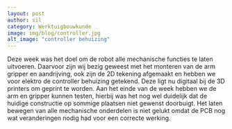 ```yaml
---
layout: post
author: sil
category: Werktuigbouwkunde
image: img/blog/controller.jpg
alt_image: "controller behuizing"
---
```

Deze week was het doel om de robot alle mechanische functies te laten uitvoeren. Daarvoor zijn wij bezig geweest met het
monteren van de arm gripper en aandrijving, ook zijn de 2D tekening afgemaakt en hebben we voor elektro de controller
behuizing getekend. Deze ligt nu digitaal bij de 3D printers om geprint te worden. Aan het einde van de week hebben we
de arm en gripper kunnen testen, hierbij was het nog wel duidelijk dat de huidige constructie op sommige plaatsen niet
gewenst doorbuigt. Het laten bewegen van alle mechanische onderdelen is niet gelukt omdat de PCB nog wat veranderingen
nodig had voor een correcte werking.